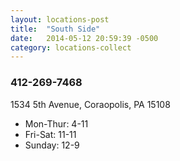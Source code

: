 ```yaml
---
layout: locations-post
title:  "South Side"
date:   2014-05-12 20:59:39 -0500
category: locations-collect
---
```


<div class="box-3">
<i class="fa fa-map-marker fa-4x"></i>

  <div class="info">
  <h3 class="number">412-269-7468</h3>
  <p>1534 5th Avenue, Coraopolis, PA 15108</p>
  </div>
</div>

<div class="box-4">
<i class="fa fa-clock-o fa-4x"></i>
<ul class="hours">
  <li>Mon-Thur: 4-11</li>
  <li>Fri-Sat: 11-11</li>
  <li>Sunday: 12-9</li>
</ul>


</div>
